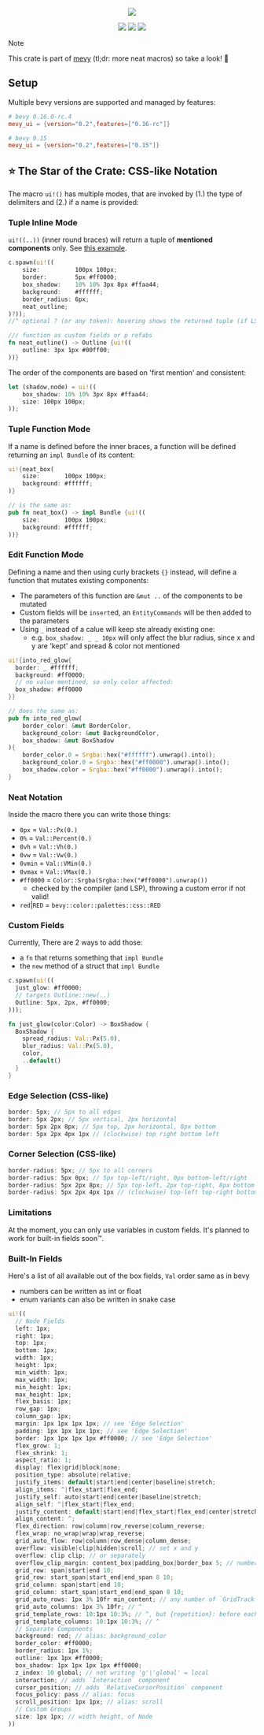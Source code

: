 <p align="center">
    <img src="https://github.com/user-attachments/assets/829a86b8-8dc4-4403-9da4-536daaefbd11">
</p>
<p align="center">
    <a href="https://github.com/dekirisu/mevy" style="position:relative"><img src="https://img.shields.io/badge/github-dekirisu/mevy-ee6677"></a>
    <a href="https://crates.io/crates/mevy_ui" style="position:relative"><img src="https://img.shields.io/crates/v/mevy_ui"></a>
    <a href="https://discord.gg/kevWvBuPFg" style="position:relative"><img src="https://img.shields.io/discord/515100001903312898"></a>
</p>

> [!NOTE]
> This crate is part of [mevy](https://github.com/dekirisu/mevy) (tl;dr: more neat macros) so take a look! 🦆

## Setup
Multiple bevy versions are supported and managed by features:
```toml
# bevy 0.16.0-rc.4
mevy_ui = {version="0.2",features=["0.16-rc"]}

# bevy 0.15
mevy_ui = {version="0.2",features=["0.15"]}
```

## ⭐ The Star of the Crate: CSS-like Notation
The macro `ui!()` has multiple modes, that are invoked by (1.) the type of delimiters and (2.) if a name is provided:

### Tuple Inline Mode
`ui!((..))` (inner round braces) will return a tuple of **mentioned components** only. See [this example](../../examples/ui_bundle.rs).
```rust
c.spawn(ui!((
    size:          100px 100px;
    border:        5px #ff0000;
    box_shadow:    10% 10% 3px 8px #ffaa44;
    background:    #ffffff;
    border_radius: 6px;
    neat_outline;
)?));
//^ optional ? (or any token): hovering shows the returned tuple (if LSP used)

/// function as custom fields or p refabs
fn neat_outline() -> Outline {ui!((
    outline: 3px 1px #00ff00;
))}
```
The order of the components are based on 'first mention' and consistent:
```rust
let (shadow,node) = ui!((
    box_shadow: 10% 10% 3px 8px #ffaa44;
    size: 100px 100px;
));
```
### Tuple Function Mode
If a name is defined before the inner braces, a function will be defined returning an `impl Bundle` of its content:
```rust
ui!{neat_box(
    size:       100px 100px;
    background: #ffffff;
)}

// is the same as:
pub fn neat_box() -> impl Bundle {ui!((
    size:       100px 100px;
    background: #ffffff;
))}
```

### Edit Function  Mode
Defining a name and then using curly brackets `{}` instead, will define a function that mutates existing components:
- The parameters of this function are `&mut ..` of the components to be mutated
- Custom fields will be `insert`ed, an `EntityCommands` will be then added to the parameters
- Using `_` instead of a calue will keep ste already existing one:
    - e.g. `box_shadow: _ _ 10px` will only affect the blur radius, since x and y are 'kept' and spread & color not mentioned
```rust
ui!{into_red_glow{
  border: _ #ffffff;
  background: #ff0000;
  // no value mentined, so only color affected:
  box_shadow: #ff0000 
}}

// does the same as:
pub fn into_red_glow(
    border_color: &mut BorderColor,
    background_color: &mut BackgroundColor,
    box_shadow: &mut BoxShadow
){
    border_color.0 = Srgba::hex("#ffffff").unwrap().into();
    background_color.0 = Srgba::hex("#ff0000").unwrap().into();
    box_shadow.color = Srgba::hex("#ff0000").unwrap().into();
}
```

### Neat Notation
Inside the macro there you can write those things:
- `0px` = `Val::Px(0.)`
- `0%` = `Val::Percent(0.)`
- `0vh` = `Val::Vh(0.)`
- `0vw` = `Val::Vw(0.)`
- `0vmin` = `Val::VMin(0.)`
- `0vmax` = `Val::VMax(0.)`
- `#ff0000` = `Color::Srgba(Srgba::hex("#ff0000").unwrap())`
    - checked by the compiler (and LSP), throwing a custom error if not valid!
- `red`|`RED` = `bevy::color::palettes::css::RED`

### Custom Fields
Currently, There are 2 ways to add those:
- a `fn` that returns something that `impl Bundle`
- the `new` method of a struct that `impl Bundle`
```rust
c.spawn(ui!((
  just_glow: #ff0000;
  // targets Outline::new(..)
  Outline: 5px, 2px, #ff0000;
)));

fn just_glow(color:Color) -> BoxShadow {
  BoxShadow {
    spread_radius: Val::Px(5.0),
    blur_radius: Val::Px(5.0),
    color,
    ..default()
  }
}
```

### Edge Selection (CSS-like)
```rust
border: 5px; // 5px to all edges
border: 5px 2px; // 5px vertical, 2px horizontal
border: 5px 2px 8px; // 5px top, 2px horizontal, 8px bottom
border: 5px 2px 4px 1px // (clockwise) top right bottom left
```

### Corner Selection (CSS-like)
```rust
border-radius: 5px; // 5px to all corners
border-radius: 5px 0px; // 5px top-left/right, 0px bottom-left/right
border-radius: 5px 2px 8px; // 5px top-left, 2px top-right, 8px bottom
border-radius: 5px 2px 4px 1px // (clockwise) top-left top-right bottom-right bottom-left
```

### Limitations
At the moment, you can only use variables in custom fields. It's planned to work for built-in fields soon™.


### Built-In Fields
Here's a list of all available out of the box fields, `Val` order same as in bevy
- numbers can be written as int or float
- enum variants can also be written in snake case
```rust
ui!((
  // Node Fields
  left: 1px;
  right: 1px;
  top: 1px;
  bottom: 1px;
  width: 1px;
  height: 1px;
  min_width: 1px;
  max_width: 1px;
  min_height: 1px;
  max_height: 1px;
  flex_basis: 1px;
  row_gap: 1px;
  column_gap: 1px;
  margin: 1px 1px 1px 1px; // see 'Edge Selection'
  padding: 1px 1px 1px 1px; // see 'Edge Selection'
  border: 1px 1px 1px 1px #ff0000; // see 'Edge Selection'
  flex_grow: 1;
  flex_shrink: 1;
  aspect_ratio: 1;
  display: flex|grid|block|none;
  position_type: absolute|relative;
  justify_items: default|start|end|center|baseline|stretch;
  align_items: ^|flex_start|flex_end;
  justify_self: auto|start|end|center|baseline|stretch;
  align_self: ^|flex_start|flex_end;
  justify_content: default|start|end|flex_start|flex_end|center|stretch|space_between|space_evenly|space_around;
  align_content: ^;
  flex_direction: row|column|row_reverse|column_reverse;
  flex_wrap: no_wrap|wrap|wrap_reverse;
  grid_auto_flow: row|column|row_dense|column_dense;
  overflow: visible|clip|hidden|scroll; // set x and y
  overflow: clip clip; // or separately
  overflow_clip_margin: content_box|padding_box|border_box 5; // number optional
  grid_row: span|start|end 10;
  grid_row: start_span|start_end|end_span 8 10;
  grid_column: span|start|end 10;
  grid_column: start_span|start_end|end_span 8 10;
  grid_auto_rows: 1px 3% 10fr min_content; // any number of `GridTrack`s
  grid_auto_columns: 1px 3% 10fr; // ^
  grid_template_rows: 10:1px 10:3%; // ^, but {repetition}: before each Track
  grid_template_columns: 10:1px 10:3%; // ^
  // Separate Components
  background: red; // alias: background_color
  border_color: #ff0000;
  border_radius: 1px 1%;
  outline: 1px 1px #ff0000;
  box_shadow: 1px 1px 1px 1px #ff0000;
  z_index: 10 global; // not writing 'g'|'global' = local
  interaction; // adds `Interaction` component
  cursor_position; // adds `RelativeCursorPosition` component
  focus_policy: pass // alias: focus
  scroll_position: 1px 1px; // alias: scroll
  // Custom Groups
  size: 1px 1px; // width height, of Node
))
```

